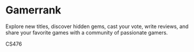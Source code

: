 # Gamerrank

Explore new titles, discover hidden gems, cast your vote, write
reviews, and share your favorite games with a community of passionate
gamers.

CS476